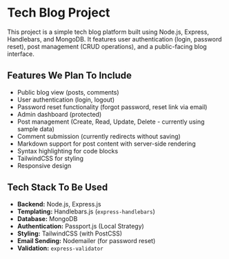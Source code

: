 # Tech Blog Project
This project is a simple tech blog platform built using Node.js, Express, Handlebars, and MongoDB. It features user authentication (login, password reset), post management (CRUD operations), and a public-facing blog interface.

## Features We Plan To Include

*   Public blog view (posts, comments)
*   User authentication (login, logout)
*   Password reset functionality (forgot password, reset link via email)
*   Admin dashboard (protected)
*   Post management (Create, Read, Update, Delete - currently using sample data)
*   Comment submission (currently redirects without saving)
*   Markdown support for post content with server-side rendering
*   Syntax highlighting for code blocks
*   TailwindCSS for styling
*   Responsive design

## Tech Stack To Be Used

*   **Backend:** Node.js, Express.js
*   **Templating:** Handlebars.js (`express-handlebars`)
*   **Database:** MongoDB
*   **Authentication:** Passport.js (Local Strategy)
*   **Styling:** TailwindCSS (with PostCSS)
*   **Email Sending:** Nodemailer (for password reset)
*   **Validation:** `express-validator`